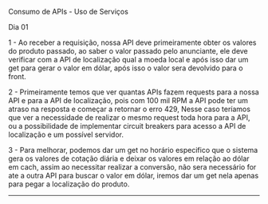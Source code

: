 Consumo de APIs - Uso de Serviços


Dia 01

1 - Ao receber a requisição, nossa API deve primeiramente obter os valores do produto passado, ao saber o valor passado pelo anunciante, ele deve verificar com a API de localização qual a moeda local e após isso dar um get para gerar o valor em dólar, após isso o valor sera devolvido para o front.

2 - Primeiramente temos que ver quantas APIs fazem requests para a nossa API e para a API de localização, pois com 100 mil RPM a API pode ter um atraso na resposta e começar a retornar o erro 429, Nesse caso teríamos que ver a necessidade de realizar o mesmo request toda hora para a API, ou a possibilidade de implementar circuit breakers para acesso a API de localização e um possível servidor.

3 - Para melhorar, podemos dar um get no horário especifico que o sistema gera os valores de cotação diária e deixar os valores em relação ao dólar em cach, assim ao necessitar realizar a conversão, não sera necessário for ate a outra API para buscar o valor em dólar, iremos dar um get nela apenas para pegar a localização do produto.




---------

